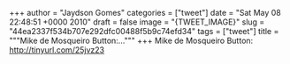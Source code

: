 
+++
author = "Jaydson Gomes"
categories = ["tweet"]
date = "Sat May 08 22:48:51 +0000 2010"
draft = false
image = "{TWEET_IMAGE}"
slug = "44ea2337f534b707e292dfc00488f5b9c74efd34"
tags = ["tweet"]
title = """Mike de Mosqueiro Button:..."""
+++
Mike de Mosqueiro Button: http://tinyurl.com/25jvz23

